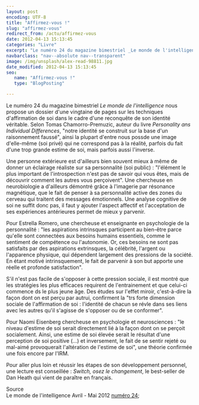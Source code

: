 ```yaml
---
layout: post
encoding: UTF-8
title: "Affirmez-vous !"
slug: "affirmez-vous"
redirect_from: /actu/affirmez-vous
date: 2012-04-13 15:13:45
categories: "Livre"
excerpt: "Le numéro 24 du magazine bimestriel _Le monde de l'intelligence_ nous propose un dossier d'une vingtaine de pages sur les techniques d'affirmation de soi dans le cadre d'une reconquête de son identité véritable."
navbarclass: "nav--absolute nav--transparent"
image: /img/unsplash/alex-read-98811.jpg
date_modified: 2012-04-13 15:13:45
seo:
   name: "Affirmez-vous !"
   type: "BlogPosting"

---
```

Le numéro 24 du magazine bimestriel _Le monde de l'intelligence_ nous propose un dossier d'une vingtaine de pages sur les techniques d'affirmation de soi dans le cadre d'une reconquête de son identité véritable.
Selon Tomas Chamorro-Premuzic, auteur du livre _Personality ans Individual Differences_, "notre identité se construit sur la base d'un raisonnement faussé", ainsi la plupart d'entre nous possde une image d'elle-même (soi privé) qui ne correspond pas à la réalité, parfois du fait d'une trop grande estime de soi, mais parfois aussi l'inverse.   
  
Une personne extérieure est d'ailleurs bien souvent mieux à même de donner un éclairage réaliste sur sa personnalité (soi public) : "l'élément le plus important de l'introspection n'est pas de savoir qui vous êtes, mais de découvrir comment les autres vous perçoivent". Une chercheuse en neurobiologie a d'ailleurs démontré grâce à l'imagerie par résonance magnétique, que le fait de penser à sa personnalité active des zones du cerveau qui traitent des messages émotionnels. Une analyse cognitive de soi ne suffit donc pas, il faut y ajouter l'aspect affectif et l'acceptation de ses expériences antérieures permet de mieux y parvenir.   
  
Pour Estrella Romero, une chercheuse et enseignante en psychologie de la personnalité : "les aspirations intrinsques participent au bien-être parce qu'elle sont connectées aux besoins humains essentiels, comme le sentiment de compétence ou l'autonomie. Or, ces besoins ne sont pas satisfaits par des aspirations extrinsques, la célébrité, l'argent ou l'apparence physique, qui dépendent largement des pressions de la société. En étant motivé intrinsquement, le fait de parvenir à son but apporte une réelle et profonde satisfaction".  
  
S'il n'est pas facile de s'opposer à cette pression sociale, il est montré que les stratégies les plus efficaces requirent de l'entrainement et que celui-ci commence ds le plus jeune âge. Des études sur l'effet miroir, c'est-à-dire la façon dont on est perçu par autrui, confirment la "trs forte dimension sociale de l'affirmation de soi : l'identité de chacun se révle dans ses liens avec les autres qu'il s'agisse de s'opposer ou de se conformer".   
  
Pour Naomi Eisenberg chercheuse en psychologie et neurosciences : "le niveau d'estime de soi serait directement lié à la façon dont on se perçoit socialement. Ainsi, une estime de soi élevée serait le résultat d'une perception de soi positive (...) et inversement, le fait de se sentir rejeté ou mal-aimé provoquerait l'altération de l'estime de soi", une théorie confirmée une fois encore par l'IRM.  
  
Pour aller plus loin et réussir les étapes de son développement personnel, une lecture est conseillée : _Switch, osez le changement_, le best-seller de Dan Heath qui vient de paraître en français.  
  
Source  
Le monde de l'intelligence Avril - Mai 2012 [numéro 24](http://www.mondeo.fr/index.php?option=com_content&task=view&id=754&Itemid=1&PHPSESSID=a6a1faf0df233b495e99a518c30325c9);
